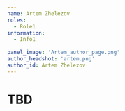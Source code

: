 ```yaml
---
name: Artem Zhelezov
roles:
  - Role1
information:
  - Info1
  
panel_image: 'Artem_author_page.png'
author_headshot: 'artem.png'
author_id: Artem Zhelezov
---
```

# TBD